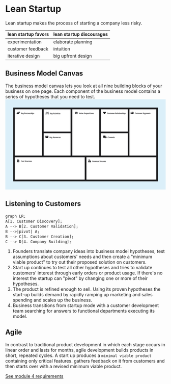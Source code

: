 # Lean Startup

Lean startup makes the process of starting a company less risky.

| lean startup favors | lean startup discourages |
| ------------------- | ------------------------ |
| experimentation | elaborate planning |
| customer feedback | intuition |
| iterative design | big upfront design |

## Business Model Canvas

The business model canvas lets you look at all nine
building blocks of your business on one page. Each component of the business model contains a series of hypotheses that you need to test.
![img](./Business-Model-Canvas.png)


## Listening to Customers
```mermaid
graph LR;
A[1. Customer Discovery];
A --> B[2. Customer Validation];
B -->|pivot| A;
B --> C[3. Customer Creation];
C --> D[4. Company Building];
```
1. Founders translate company ideas into business model hypotheses, test assumptions about customers' needs and then create a "minimum viable product" to try out their proposed solution on customers.
2. Start up continues to test all other hypotheses and tries to validate customers' interest through early orders or product usage. If there's no interest the startup can "pivot" by changing one or more of their hypotheses.
3. The product is refined enough to sell. Using its proven hypotheses the start-up builds demand by rapidly ramping up marketing and sales spending and scales up the business.
4. Business transitions from startup mode with a customer development team searching for answers to functional departments executing its model.

## Agile

In contrast to traditional product development in which each stage occurs in linear order and lasts for months, agile development builds products in short, repeated cycles. A start up produces a `minimal viable product` containing only critical features. gathers feedback on it from customers and then starts over with a revised minimum viable product.

[See module 4 requirements](docs/Study-Notes/Module-4/Requirements/Lecture-1.md)